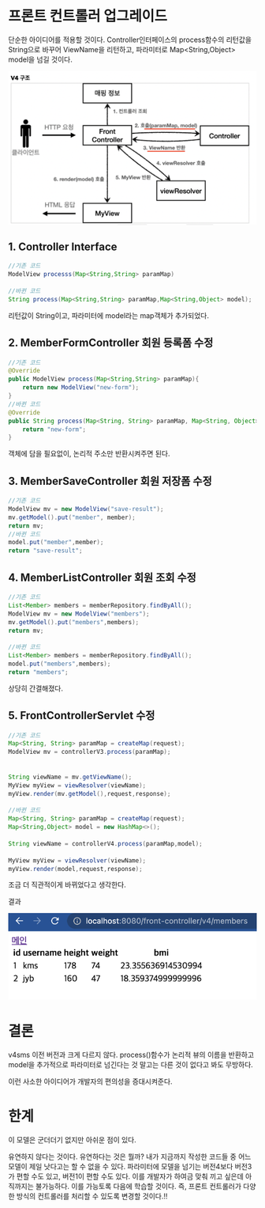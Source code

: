 # 프론트 컨트롤러 업그레이드

단순한 아이디어를 적용할 것이다. Controller인터페이스의 process함수의 리턴값을 String으로 바꾸어 ViewName을 리턴하고, 파라미터로 Map<String,Object> model을 넘길 것이다.

![](img/v4_structure.png)  

## 1. Controller Interface

```java
//기존 코드
ModelView processs(Map<String,String> paramMap)

//바뀐 코드
String process(Map<String,String> paramMap,Map<String,Object> model);
```

리턴값이 String이고, 파라미터에 model라는 map객체가 추가되었다.


## 2. MemberFormController 회원 등록폼 수정

```java
//기존 코드
@Override
public ModelView process(Map<String,String> paramMap){
    return new ModelView("new-form");
}
//바뀐 코드
@Override
public String process(Map<String, String> paramMap, Map<String, Object> model){
    return "new-form";
}
```

객체에 담을 필요없이, 논리적 주소만 반환시켜주면 된다.

## 3. MemberSaveController 회원 저장폼 수정

```java
//기존 코드
ModelView mv = new ModelView("save-result");
mv.getModel().put("member", member);
return mv;
//바뀐 코드
model.put("member",member);
return "save-result";
```

## 4. MemberListController 회원 조회 수정

```java
//기존 코드
List<Member> members = memberRepository.findByAll();
ModelView mv = new ModelView("members");
mv.getModel().put("members",members);
return mv;

//바뀐 코드
List<Member> members = memberRepository.findByAll();
model.put("members",members);
return "members";
```

상당히 간결해졌다.

## 5. FrontControllerServlet 수정

```java
//기존 코드
Map<String, String> paramMap = createMap(request);
ModelView mv = controllerV3.process(paramMap);


String viewName = mv.getViewName();
MyView myView = viewResolver(viewName);
myView.render(mv.getModel(),request,response);

//바뀐 코드
Map<String, String> paramMap = createMap(request);
Map<String,Object> model = new HashMap<>();

String viewName = controllerV4.process(paramMap,model);

MyView myView = viewResolver(viewName);
myView.render(model,request,response);
```

조금 더 직관적이게 바뀌었다고 생각한다.

결과

![](img/v4_result.png)  


# 결론

v4sms 이전 버전과 크게 다르지 않다. process()함수가 논리적 뷰의 이름을 반환하고 model을 추가적으로 파라미터로 넘긴다는 것 말고는 다른 것이 없다고 봐도 무방하다.

이런 사소한 아이디어가 개발자의 편의성을 증대시켜준다.


# 한계

이 모델은 군더더기 없지만 아쉬운 점이 있다.

유연하지 않다는 것이다. 유연하다는 것은 뭘까? 내가 지금까지 작성한 코드들 중 어느 모델이 제일 낫다고는 할 수 없을 수 있다. 파라미터에 모델을 넘기는 버전4보다 버전3가 편할 수도 있고, 버전1이 편할 수도 있다. 이를 개발자가 하여금 맞춰 끼고 싶은데 아직까지는 불가능하다. 이를 가능토록 다음에 학습할 것이다. 즉, 프론트 컨트롤러가 다양한 방식의 컨트롤러를 처리할 수 있도록 변경할 것이다.!!

